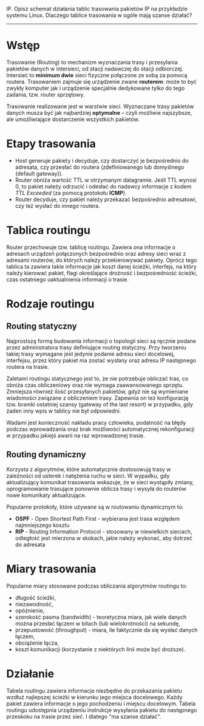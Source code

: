 IP. Opisz schemat działania tablic trasowania pakietów IP na przykładzie
systemu Linux. Dlaczego tablice trasowania w ogóle mają szanse działać?

---

# Wstęp
Trasowanie (Routing) to mechanizm wyznaczania trasy i przesyłania pakietów danych w intersieci, od stacji nadawczej do stacji odbiorczej. Intersieć to **minimum dwie** sieci fizyczne połączone ze sobą za pomocą routera. Trasowaniem zajmuje się urządzenie zwane **routerem**: może to być zwykły komputer jak i urządzenie specjalnie dedykowane tylko do tego zadania, tzw. router sprzętowy.

Trasowanie realizowane jest w warstwie sieci. Wyznaczane trasy pakietów danych musza być jak najbardziej **optymalne** – czyli możliwie najszybsze, ale umożliwiające dostarczenie wszystkich pakietów.

# Etapy trasowania
* Host generuje pakiety i decyduje, czy dostarczyć je bezpośrednio do adresata, czy przesłać do routera (zdefiniowanego lub domyślnego (default gateway)).
* Router obniża wartość TTL w otrzymanym datagramie. Jeśli TTL wynosi $0$, to pakiet należy odrzucić i odesłać do nadawcy informacje z kodem _TTL Exceeded_ (za pomocą protokołu **ICMP**).
* Router decyduje, czy pakiet należy przekazać bezpośrednio adresatowi, czy też wysłać do innego routera.

# Tablica routingu
Router przechowuje tzw. tablicę routingu. Zawiera ona informacje o adresach urządzeń połączonych bezpośrednio oraz adresy sieci wraz z adresami routerów, do których należy przekierowywać pakiety. Oprócz tego tablica ta zawiera takie informacje jak koszt danej ścieżki, interfejs, na który należy kierować pakiet, flagi określające drożność i bezpośredniość ścieżki, czas ostatniego uaktualnienia informacji o trasie.

# Rodzaje routingu

## Routing statyczny
Najprostszą formą budowania informacji o topologii sieci są ręcznie podane przez administratora trasy definiujące routing statyczny. Przy tworzeniu takiej trasy wymagane jest jedynie podanie adresu sieci docelowej, interfejsu, przez który pakiet ma zostać wysłany oraz adresu IP następnego routera na trasie.

Zaletami routingu statycznego jest to, że nie potrzebuje obliczać tras, co obniża czas obliczeniowy oraz nie wymaga zaawansowanego sprzętu. Zmniejsza również ilość przesyłanych pakietów, gdyż nie są wymieniane wiadomości związane z obliczeniem trasy. Zapewnia on też konfigurację tzw. bramki ostatniej szansy (gateway of the last resort) w przypadku, gdy żaden inny wpis w tablicy nie był odpowiedni.

Wadami jest konieczność nakładu pracy człowieka, podatność na błędy podczas wprowadzania oraz brak możliwości automatycznej rekonfiguracji w przypadku jakiejś awarii na raz wprowadzonej trasie.

## Routing dynamiczny
Korzysta z algorytmów, które automatycznie dostosowują trasy w zależności od usterek i natężenia ruchu w sieci. W wypadku, gdy aktualizujący komunikat trasowania wskazuje, że w sieci wystąpiły zmiany, oprogramowanie trasujące ponownie oblicza trasy i wysyła do routerów nowe komunikaty aktualizujące.

Popularne protokoły, które używane są w routowaniu dynamicznym to:
* **OSPF** - Open Shortest Path First - wybierana jest trasa względem najmniejszego kosztu
* **RIP** - Routing Information Protocol - stosowany w niewielkich sieciach, odległość jest mierzona w skokach, jakie należy wykonać, aby dotrzeć do adresata

# Miary trasowania
Popularne miary stosowane podczas obliczania algorytmów routingu to:
* długość ścieżki,
* niezawodność,
* opóźnienie,
* szerokość pasma (bandwidth) - teoretyczna miara, jak wiele danych można przesłać łączem w bitach (lub wielokrotności) na sekundę,
* przepustowość (throughput) - miara, ile faktycznie da się wysłać danych łączem,
* obciążenie łącza,
* koszt komunikacji (korzystanie z niektórych linii może być droższe).

# Działanie
Tabela routingu zawiera informacje niezbędne do przekazania pakietu wzdłuż najlepszej ścieżki w kierunku jego miejsca docelowego. Każdy pakiet zawiera informacje o jego pochodzeniu i miejscu docelowym. Tabela routingu udostępnia urządzeniu instrukcje wysyłania pakietu do następnego przeskoku na trasie przez sieć. I dlatego "ma szanse działać".
